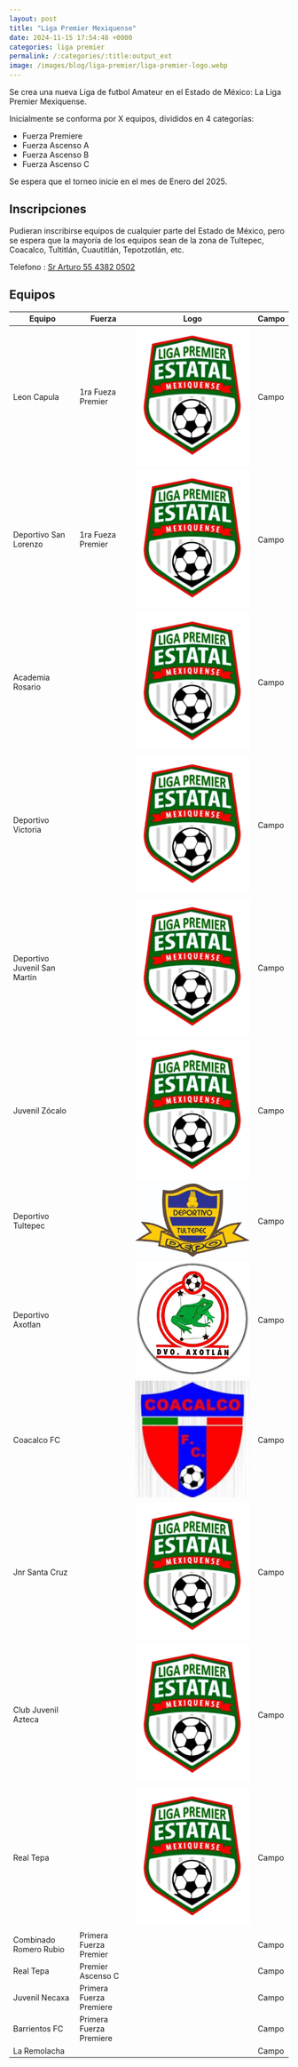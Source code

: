 ```yaml
---
layout: post
title: "Liga Premier Mexiquense"
date: 2024-11-15 17:54:48 +0000
categories: liga premier
permalink: /:categories/:title:output_ext
image: /images/blog/liga-premier/liga-premier-logo.webp
---
```


Se crea una nueva Liga de futbol Amateur en el Estado de México: La Liga Premier Mexiquense.

Inicialmente se conforma por X equipos, divididos en 4 categorías:
* Fuerza Premiere
* Fuerza Ascenso A
* Fuerza Ascenso B
* Fuerza Ascenso C

Se espera que el torneo inicie en el mes de Enero del 2025.

## Inscripciones

Pudieran inscribirse equipos de cualquier parte del Estado de México, pero se espera que la mayoría de los equipos sean de la zona de Tultepec, Coacalco, Tultitlán, Cuautitlán, Tepotzotlán, etc.

Telefono : [Sr Arturo 55 4382 0502](tel:5543820502)

## Equipos

| Equipo                      | Fuerza | Logo       | Campo                    |
| --------------------------- | ------ | ---------- | ------------------------ |
| Leon Capula                 | 1ra Fueza Premier   | ![Logo](/images/blog/liga-premier/liga-premier-logo.webp) | Campo  |
| Deportivo San Lorenzo       | 1ra Fueza Premier   | ![Logo](/images/blog/liga-premier/liga-premier-logo.webp) | Campo  |
| Academia Rosario            |        | ![Logo](/images/blog/liga-premier/liga-premier-logo.webp) | Campo  |
| Deportivo Victoria          |        | ![Logo](/images/blog/liga-premier/liga-premier-logo.webp) | Campo  |
| Deportivo Juvenil San Martin|        | ![Logo](/images/blog/liga-premier/liga-premier-logo.webp) | Campo  |
| Juvenil Zócalo              |        | ![Logo](/images/blog/liga-premier/liga-premier-logo.webp) | Campo     |
| Deportivo Tultepec          |        | ![Logo](/images/blog/liga-premier/dvo_tultepec.webp) | Campo  |
| Deportivo Axotlan           |        | ![Logo Deportivo Axotlan](/images/blog/liga-premier/dvo-axotlan.webp) | Campo   |
| Coacalco FC                 |        | ![Logo Coacalco FC](/images/blog/liga-premier/coacalco_fc.webp) | Campo        |
| Jnr Santa Cruz              |        | ![Logo](/images/blog/liga-premier/liga-premier-logo.webp) | Campo     |
| Club Juvenil Azteca         |        | ![Logo](/images/blog/liga-premier/liga-premier-logo.webp) | Campo   |
| Real Tepa                   |        | ![Logo](/images/blog/liga-premier/liga-premier-logo.webp) | Campo           |
|Combinado Romero Rubio|Primera Fuerza Premier||Campo|
|Real Tepa|Premier Ascenso C||Campo|
|Juvenil Necaxa| Primera Fuerza Premiere||Campo|
|Barrientos FC|Primera Fuerza Premiere||Campo|
|La Remolacha| ||Campo|